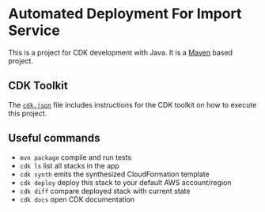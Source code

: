 # Automated Deployment For Import Service

This is a project for CDK development with Java.
It is a [Maven](https://maven.apache.org/) based project.
## CDK Toolkit

The [`cdk.json`](./cdk.json) file includes instructions for the CDK toolkit on how to execute this project.

## Useful commands

* `mvn package`     compile and run tests
* `cdk ls`          list all stacks in the app
* `cdk synth`       emits the synthesized CloudFormation template
* `cdk deploy`      deploy this stack to your default AWS account/region
* `cdk diff`        compare deployed stack with current state
* `cdk docs`        open CDK documentation

